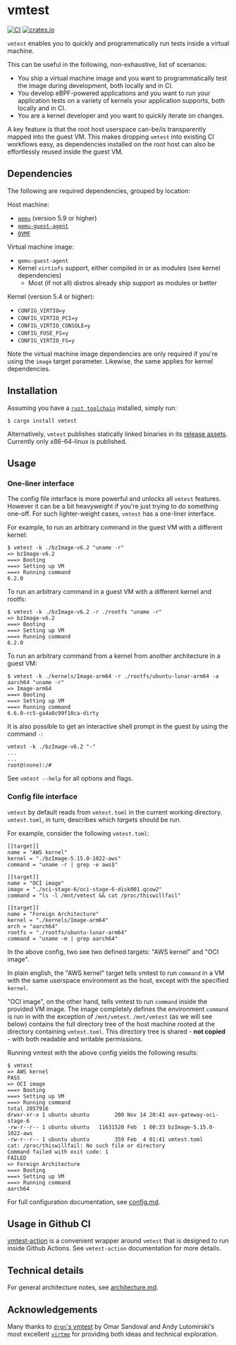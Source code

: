 # vmtest

[![CI](https://github.com/danobi/vmtest/actions/workflows/rust.yml/badge.svg)](https://github.com/danobi/vmtest/actions/workflows/rust.yml)
[![crates.io](https://img.shields.io/crates/v/vmtest.svg)](https://crates.io/crates/vmtest)

`vmtest` enables you to quickly and programmatically run tests inside a virtual
machine.

This can be useful in the following, non-exhaustive, list of scenarios:

* You ship a virtual machine image and you want to programmatically test the
  image during development, both locally and in CI.
* You develop eBPF-powered applications and you want to run your application
  tests on a variety of kernels your application supports, both locally and in
  CI.
* You are a kernel developer and you want to quickly iterate on changes.

A key feature is that the root host userspace can-be/is transparently mapped
into the guest VM. This makes dropping `vmtest` into existing CI workflows
easy, as dependencies installed on the root host can also be effortlessly
reused inside the guest VM.

## Dependencies

The following are required dependencies, grouped by location:

Host machine:

* [`qemu`](https://pkgs.org/download/qemu) (version 5.9 or higher)
* [`qemu-guest-agent`](https://pkgs.org/search/?q=qemu-guest-agent)
* [`OVMF`](https://pkgs.org/download/ovmf)

Virtual machine image:

* `qemu-guest-agent`
* Kernel `virtiofs` support, either compiled in or as modules (see kernel
  dependencies)
    * Most (if not all) distros already ship support as modules or better

Kernel (version 5.4 or higher):

* `CONFIG_VIRTIO=y`
* `CONFIG_VIRTIO_PCI=y`
* `CONFIG_VIRTIO_CONSOLE=y`
* `CONFIG_FUSE_FS=y`
* `CONFIG_VIRTIO_FS=y`

Note the virtual machine image dependencies are only required if you're using
the `image` target parameter. Likewise, the same applies for kernel
dependencies.

## Installation

Assuming you have a [`rust toolchain`](https://rustup.rs/) installed, simply
run:

```
$ cargo install vmtest
```

Alternatively, `vmtest` publishes statically linked binaries in its [release
assets](https://github.com/danobi/vmtest/releases). Currently only x86-64-linux
is published.

## Usage

### One-liner interface

The config file interface is more powerful and unlocks all `vmtest` features.
However it can be a bit heavyweight if you're just trying to do something
one-off. For such lighter-weight cases, `vmtest` has a one-liner interface.

For example, to run an arbitrary command in the guest VM with a different
kernel:

```
$ vmtest -k ./bzImage-v6.2 "uname -r"
=> bzImage-v6.2
===> Booting
===> Setting up VM
===> Running command
6.2.0
```

To run an arbitrary command in a guest VM with a different kernel and rootfs:
```
$ vmtest -k ./bzImage-v6.2 -r ./rootfs "uname -r"
=> bzImage-v6.2
===> Booting
===> Setting up VM
===> Running command
6.2.0
```

To run an arbitrary command from a kernel from another architecture in a guest VM:
```
$ vmtest -k ./kernels/Image-arm64 -r ./rootfs/ubuntu-lunar-arm64 -a aarch64 "uname -r"
=> Image-arm64
===> Booting
===> Setting up VM
===> Running command
6.6.0-rc5-ga4a0c99f10ca-dirty
```

It is also possible to get an interactive shell prompt in the guest by using the command `-`:
```
vmtest -k ./bzImage-v6.2 "-"
...
...
root@(none):/#
```

See `vmtest --help` for all options and flags.

### Config file interface

`vmtest` by default reads from `vmtest.toml` in the current working directory.
`vmtest.toml`, in turn, describes which _targets_ should be run.

For example, consider the following `vmtest.toml`:

```
[[target]]
name = "AWS kernel"
kernel = "./bzImage-5.15.0-1022-aws"
command = "uname -r | grep -e aws$"

[[target]]
name = "OCI image"
image = "./oci-stage-6/oci-stage-6-disk001.qcow2"
command = "ls -l /mnt/vmtest && cat /proc/thiswillfail"

[[target]]
name = "Foreign Architecture"
kernel = "./kernels/Image-arm64"
arch = "aarch64"
rootfs = "./rootfs/ubuntu-lunar-arm64"
command = "uname -m | grep aarch64"
```

In the above config, two see two defined targets: "AWS kernel" and "OCI image".

In plain english, the "AWS kernel" target tells vmtest to run `command` in a VM
with the same userspace environment as the host, except with the specified
`kernel`.

"OCI image", on the other hand, tells vmtest to run `command` inside the
provided VM image. The image completely defines the environment `command` is
run in with the exception of `/mnt/vmtest`. `/mnt/vmtest` (as we will see
below) contains the full directory tree of the host machine rooted at the
directory containing `vmtest.toml`. This directory tree is shared - **not
copied** - with both readable and writable permissions.

Running vmtest with the above config yields the following results:

```
$ vmtest
=> AWS kernel
PASS
=> OCI image
===> Booting
===> Setting up VM
===> Running command
total 2057916
drwxr-xr-x 1 ubuntu ubuntu        200 Nov 14 20:41 avx-gateway-oci-stage-6
-rw-r--r-- 1 ubuntu ubuntu   11631520 Feb  1 00:33 bzImage-5.15.0-1022-aws
-rw-r--r-- 1 ubuntu ubuntu        359 Feb  4 01:41 vmtest.toml
cat: /proc/thiswillfail: No such file or directory
Command failed with exit code: 1
FAILED
=> Foreign Architecture
===> Booting
===> Setting up VM
===> Running command
aarch64
```

For full configuration documentation, see [config.md](./docs/config.md).

## Usage in Github CI

[vmtest-action](https://github.com/danobi/vmtest-action) is a convenient
wrapper around `vmtest` that is designed to run inside Github Actions. See
`vmtest-action` documentation for more details.

## Technical details

For general architecture notes, see [architecture.md](./docs/architecture.md).

## Acknowledgements

Many thanks to [`drgn`'s
vmtest](https://github.com/osandov/drgn/tree/main/vmtest) by Omar Sandoval and
Andy Lutomirski's most excellent [`virtme`](https://github.com/amluto/virtme)
for providing both ideas and technical exploration.
